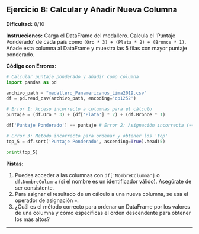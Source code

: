 ## Ejercicio 8: Calcular y Añadir Nueva Columna

**Dificultad:** 8/10

**Instrucciones:** Carga el DataFrame del medallero. Calcula el 'Puntaje Ponderado' de cada país como `(Oro * 3) + (Plata * 2) + (Bronce * 1)`. Añade esta columna al DataFrame y muestra las 5 filas con mayor puntaje ponderado.

**Código con Errores:**

```python
# Calcular puntaje ponderado y añadir como columna
import pandas as pd

archivo_path = "medallero_Panamericanos_Lima2019.csv"
df = pd.read_csv(archivo_path, encoding='cp1252')

# Error 1: Acceso incorrecto a columnas para el cálculo
puntaje = (df.Oro * 3) + (df['Plata'] * 2) + (df.Bronce * 1)

df['Puntaje Ponderado'] == puntaje # Error 2: Asignación incorrecta (== en lugar de =)

# Error 3: Método incorrecto para ordenar y obtener los 'top'
top_5 = df.sort('Puntaje Ponderado', ascending=True).head(5)

print(top_5)
```

**Pistas:**

1.  Puedes acceder a las columnas con `df['NombreColumna']` o `df.NombreColumna` (si el nombre es un identificador válido). Asegúrate de ser consistente.
2.  Para asignar el resultado de un cálculo a una nueva columna, se usa el operador de asignación `=`.
3.  ¿Cuál es el método correcto para ordenar un DataFrame por los valores de una columna y cómo especificas el orden descendente para obtener los más altos?

---

